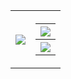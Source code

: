 <table rules=none>
  <tr>
    <th> <a href="">
        <img
          src="https://github-readme-stats.vercel.app/api/top-langs/?username=Jaycbee&layout=pie&theme=dracula&count_private=true" />
      </a></th>
    <th>
      <table  cellspacing="0" cellpadding="0">
        <tr>
          <th> <a href="">
              <img src="https://skillicons.dev/icons?i=git,vscode,lua,rust,py,figma" />
            </a></th>
        </tr>
        <tr>
          <th> <a href="https://skillicons.dev">
              <img
                src="https://github-readme-stats.vercel.app/api?username=Jaycbee&rank_icon=github&count_private=true&theme=dracula" />
            </a></th>
        </tr>
    </th>
  </tr>
</table>
</table>


<!--
**Jaycbee/Jaycbee** is a ✨ _special_ ✨ repository because its `README.md` (this file) appears on your GitHub profile.

Here are some ideas to get you started:

- 🔭 I’m currently working on ...
- 🌱 I’m currently learning ...
- 👯 I’m looking to collaborate on ...
- 🤔 I’m looking for help with ...
- 💬 Ask me about ...
- 📫 How to reach me: ...
- 😄 Pronouns: ...
- ⚡ Fun fact: ...
-->
